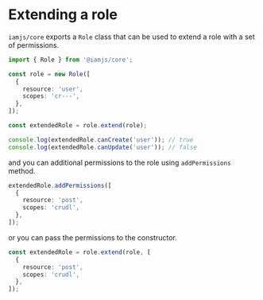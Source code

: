 # Extending a role

`iamjs/core` exports a `Role` class that can be used to extend a role with a set of permissions.

```ts
import { Role } from '@iamjs/core';

const role = new Role([
  {
    resource: 'user',
    scopes: 'cr---',
  },
]);

const extendedRole = role.extend(role);

console.log(extendedRole.canCreate('user')); // true
console.log(extendedRole.canUpdate('user')); // false
```

and you can additional permissions to the role using `addPermissions` method.

```ts
extendedRole.addPermissions([
  {
    resource: 'post',
    scopes: 'crudl',
  },
]);
```

or you can pass the permissions to the constructor.

```ts
const extendedRole = role.extend(role, [
  {
    resource: 'post',
    scopes: 'crudl',
  },
]);
```
